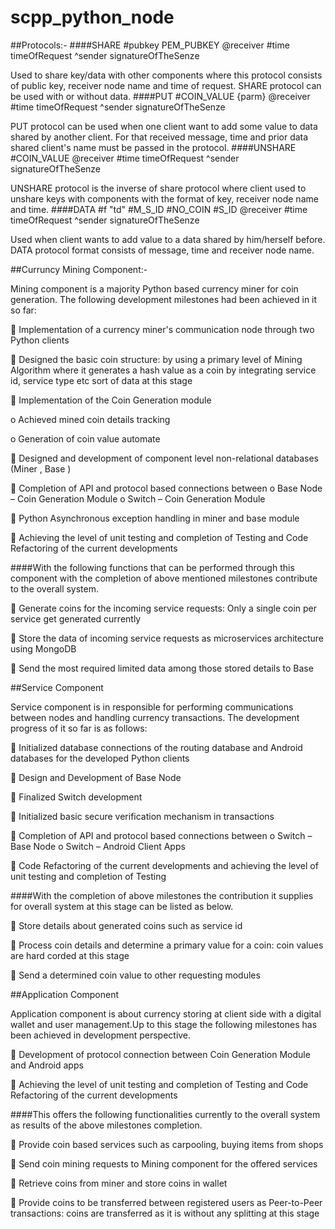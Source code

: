 # scpp_python_node
##Protocols:-
####SHARE #pubkey PEM_PUBKEY @receiver #time timeOfRequest ^sender signatureOfTheSenze

Used to share key/data with other components where this protocol consists of public key, receiver node name and time of request. SHARE protocol can be used with or without data.
####PUT #COIN_VALUE {parm} @receiver #time timeOfRequest ^sender signatureOfTheSenze

PUT protocol can be used when one client want to add some value to data shared by another client. For that received message, time and prior data shared client's name must be passed in the protocol.
####UNSHARE #COIN_VALUE @receiver #time timeOfRequest ^sender signatureOfTheSenze

UNSHARE protocol is the inverse of share protocol where client used to unshare keys with components with the format of key, receiver node name and time.
####DATA #f "td" #M_S_ID <parm> #NO_COIN <parm> #S_ID <parm> @receiver #time timeOfRequest ^sender signatureOfTheSenze

Used when client wants to add value to a data shared by him/herself before. DATA protocol format consists of message, time and receiver node name. 

##Curruncy Mining Component:-


Mining component is a majority Python based currency miner for coin generation. The following
development milestones had been achieved in it so far:

 Implementation of a currency miner's communication node through two Python clients


 Designed the basic coin structure: by using a primary level of Mining Algorithm where it generates a hash value as a coin by integrating service id, service type etc sort of data at this stage


 Implementation of the Coin Generation module


 o Achieved mined coin details tracking
 
 o Generation of coin value automate
 
 Designed and development of component level non-relational databases (Miner , Base ) 

 Completion of API and protocol based connections between
o Base Node – Coin Generation Module
o Switch – Coin Generation Module


 Python Asynchronous exception handling in miner and base module


 Achieving the level of unit testing and completion of Testing and Code Refactoring of the current
developments

####With the following functions that can be performed through this component with the completion of above mentioned milestones contribute to the overall system.

 Generate coins for the incoming service requests: Only a single coin per service get generated
currently

 Store the data of incoming service requests as microservices architecture using MongoDB

 Send the most required limited data among those stored details to Base

##Service Component

Service component is in responsible for performing communications between nodes and handling currency transactions. The development progress of it so far is as follows:

 Initialized database connections of the routing database and Android databases for the
developed Python clients

 Design and Development of Base Node

 Finalized Switch development

 Initialized basic secure verification mechanism in transactions

 Completion of API and protocol based connections between
o Switch – Base Node
o Switch – Android Client Apps

 Code Refactoring of the current developments and achieving the level of unit testing and
completion of Testing

####With the completion of above milestones the contribution it supplies for overall system at this stage can be listed as below.

 Store details about generated coins such as service id

 Process coin details and determine a primary value for a coin: coin values are hard corded at this
stage

 Send a determined coin value to other requesting modules 

##Application Component

Application component is about currency storing at client side with a digital wallet and user management.Up to this stage the following milestones has been achieved in development perspective.

 Development of protocol connection between Coin Generation Module and Android apps

 Achieving the level of unit testing and completion of Testing and Code Refactoring of the current
developments

####This offers the following functionalities currently to the overall system as results of the above milestones completion.

 Provide coin based services such as carpooling, buying items from shops

 Send coin mining requests to Mining component for the offered services

 Retrieve coins from miner and store coins in wallet

 Provide coins to be transferred between registered users as Peer-to-Peer transactions: coins are transferred as it is without any splitting at this stage
